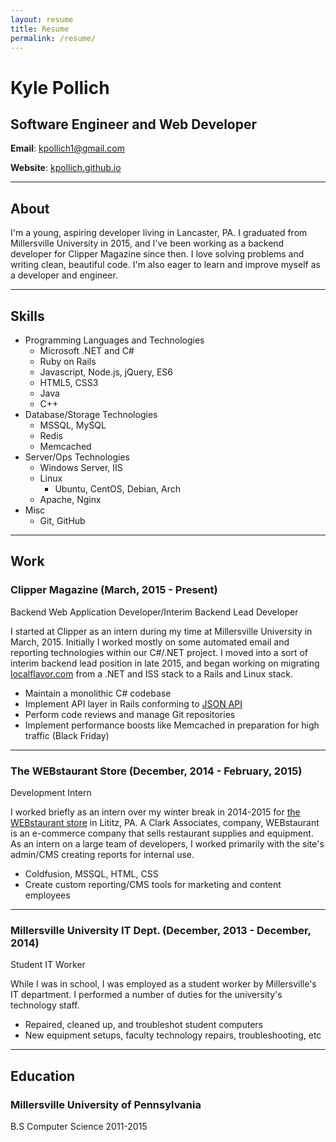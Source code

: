```yaml
---
layout: resume
title: Resume
permalink: /resume/
---
```


# Kyle Pollich

## Software Engineer and Web Developer

**Email**: [kpollich1@gmail.com](mailto:kpollich1@gmail.com)

**Website**: [kpollich.github.io](http://kpollich.github.io)

---

## About

I'm a young, aspiring developer living in Lancaster, PA. I graduated from Millersville University in 2015, and I've been working as a backend developer for Clipper Magazine since then. I love solving problems and writing clean, beautiful code. I'm also eager to learn and improve myself as a developer and engineer.

---

## Skills

* Programming Languages and Technologies
  * Microsoft .NET and C#
  * Ruby on Rails
  * Javascript, Node.js, jQuery, ES6
  * HTML5, CSS3
  * Java
  * C++
* Database/Storage Technologies
  * MSSQL, MySQL
  * Redis
  * Memcached
* Server/Ops Technologies
  * Windows Server, IIS
  * Linux
    * Ubuntu, CentOS, Debian, Arch
  * Apache, Nginx
* Misc
  * Git, GitHub

---

## Work

### Clipper Magazine (March, 2015 - Present)

Backend Web Application Developer/Interim Backend Lead Developer

I started at Clipper as an intern during my time at Millersville University in March, 2015. Initially I worked mostly on some automated email and reporting technologies within our C#/.NET project. I moved into a sort of interim backend lead position in late 2015, and began working on migrating [localflavor.com](http://localflavor.com) from a .NET and ISS stack to a Rails and Linux stack.

* Maintain a monolithic C# codebase
* Implement API layer in Rails conforming to [JSON API](http://jsonapi.org/)
* Perform code reviews and manage Git repositories
* Implement performance boosts like Memcached in preparation for high traffic (Black Friday)

---

### The WEBstaurant Store (December, 2014 - February, 2015)

Development Intern

I worked briefly as an intern over my winter break in 2014-2015 for [the WEBstaurant store](http://www.webstaurantstore.com/) in Lititz, PA. A Clark Associates, company, WEBstaurant is an e-commerce company that sells restaurant supplies and equipment. As an intern on a large team of developers, I worked primarily with the site's admin/CMS creating reports for internal use.

* Coldfusion, MSSQL, HTML, CSS
* Create custom reporting/CMS tools for marketing and content employees

---

### Millersville University IT Dept. (December, 2013 - December, 2014)

Student IT Worker

While I was in school, I was employed as a student worker by Millersville's IT department. I performed a number of duties for the university's technology staff.

* Repaired, cleaned up, and troubleshot student computers
* New equipment setups, faculty technology repairs, troubleshooting, etc

---

## Education

### Millersville University of Pennsylvania

B.S Computer Science 2011-2015
